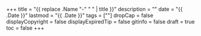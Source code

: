 +++
title = "{{ replace .Name "-" " " | title }}"
description = ""
date = "{{ .Date }}"
lastmod = "{{ .Date }}"
tags = [""]
dropCap = false
displayCopyright = false
displayExpiredTip = false
gitinfo = false
draft = true
toc = false
+++
